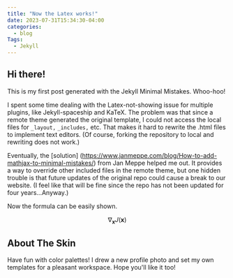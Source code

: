 ```yaml
---
title: "Now the Latex works!"
date: 2023-07-31T15:34:30-04:00
categories:
  - blog
Tags:
  - Jekyll
---
```


## Hi there! 

This is my first post generated with the Jekyll Minimal Mistakes. Whoo-hoo!

I spent some time dealing with the Latex-not-showing issue for multiple plugins, like Jekyll-spaceship and KaTeX. The problem was that since a remote theme generated the original template, I could not access the local files for `_layout,` `_includes,` etc. That makes it hard to rewrite the .html files to implement text editors. (Of course, forking the repository to local and rewriting does not work.) 

Eventually, the [solution] (https://www.janmeppe.com/blog/How-to-add-mathjax-to-minimal-mistakes/) from Jan Meppe helped me out. It provides a way to override other included files in the remote theme, but one hidden trouble is that future updates of the original repo could cause a break to our website. (I feel like that will be fine since the repo has not been updated for four years...Anyway.)

Now the formula can be easily shown.

$$ \nabla_\boldsymbol{x} J(\boldsymbol{x}) $$

## About The Skin

Have fun with color palettes! I drew a new profile photo and set my own templates for a pleasant workspace. Hope you'll like it too!